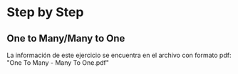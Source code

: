 # Step by Step
## One to Many/Many to One
   La información de este ejercicio se encuentra en el archivo con formato pdf: "One To Many - Many To One.pdf"